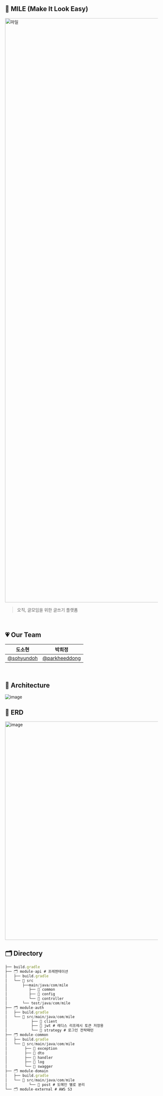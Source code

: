 ## 📖 MILE (Make It Look Easy)
<img width="1920" alt="마일" src="https://github.com/user-attachments/assets/4dd983b9-5018-494d-a5ea-a6d4f6533bdb">

> 오직, 글모임을 위한 글쓰기 플랫폼

 <br/>

## 💗 Our Team
|도소현|박희정|
|:------:|:------:|
|[@sohyundoh](https://github.com/sohyundoh)|[@parkheeddong](https://github.com/parkheeddong)|


<br/>

## 📍 Architecture
![image](https://github.com/Mile-Writings/Mile-Server/assets/79795051/3fadfcd5-ae4b-420a-bc5b-313aca7b5b11)

## 🤍 ERD
<img width="718" alt="image" src="https://github.com/Mile-Writings/Mile-Server/assets/79795051/ce6b8805-0547-46f0-a571-563165ddd372">

## 🗂️ Directory
```jsx
├── build.gradle
├── 🗂️ module-api # 프레젠테이션
│   ├── build.gradle
│   └── 📂 src
│       ├──main/java/com/mile
│     	   ├── 📂 common
│          ├── 📂 config
│          └── 📂 controller
│       └── test/java/com/mile
├── 🗂️ module-auth
│   ├── build.gradle
│   └── 📂 src/main/java/com/mile
│           ├── 📂 client
│           ├── 📂 jwt # 레디스 리프레시 토큰 저장용
│           └── 📂 strategy # 로그인 전략패턴
├── 🗂️ module-common
│   ├── build.gradle
│   └── 📂 src/main/java/com/mile
│        ├── 📂 exception
│        ├── 📂 dto
│        ├── 📂 handler
│        ├── 📂 log
│        └── 📂 swagger
├── 🗂️ module-domain
│   ├── build.gradle
│   └── 📂 src/main/java/com/mile
│          └── 📂 post # 도메인 별로 분리
└── 🗂️ module-external # AWS S3
```

